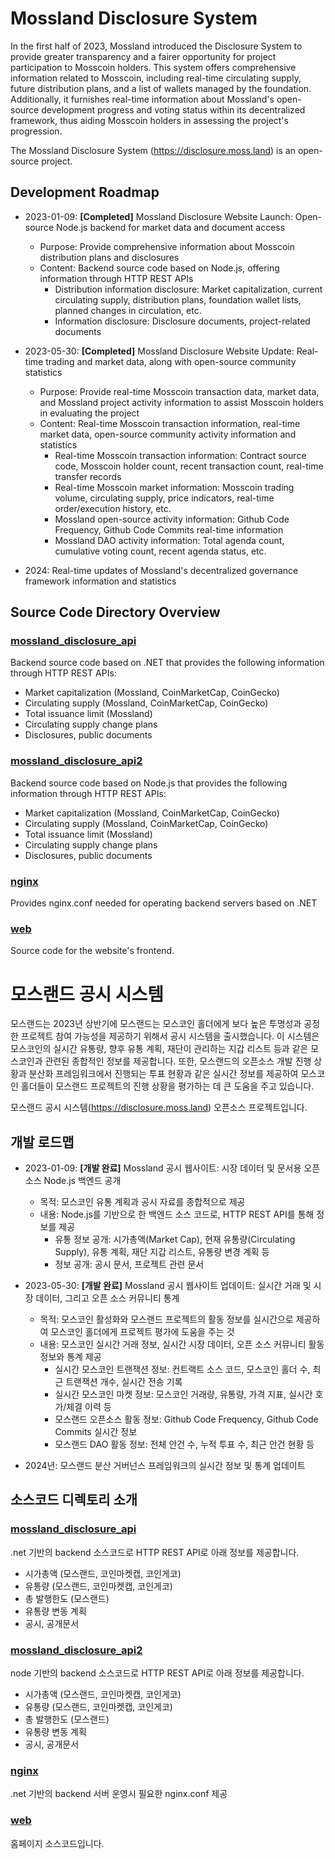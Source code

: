 # Mossland Disclosure System

In the first half of 2023, Mossland introduced the Disclosure System to provide greater transparency and a fairer opportunity for project participation to Mosscoin holders. This system offers comprehensive information related to Mosscoin, including real-time circulating supply, future distribution plans, and a list of wallets managed by the foundation. Additionally, it furnishes real-time information about Mossland's open-source development progress and voting status within its decentralized framework, thus aiding Mosscoin holders in assessing the project's progression.

The Mossland Disclosure System (https://disclosure.moss.land) is an open-source project.

## Development Roadmap

- 2023-01-09: **[Completed]** Mossland Disclosure Website Launch: Open-source Node.js backend for market data and document access
  - Purpose: Provide comprehensive information about Mosscoin distribution plans and disclosures
  - Content: Backend source code based on Node.js, offering information through HTTP REST APIs
    - Distribution information disclosure: Market capitalization, current circulating supply, distribution plans, foundation wallet lists, planned changes in circulation, etc.
    - Information disclosure: Disclosure documents, project-related documents
    
- 2023-05-30: **[Completed]** Mossland Disclosure Website Update: Real-time trading and market data, along with open-source community statistics
  - Purpose: Provide real-time Mosscoin transaction data, market data, and Mossland project activity information to assist Mosscoin holders in evaluating the project
  - Content: Real-time Mosscoin transaction information, real-time market data, open-source community activity information and statistics
    - Real-time Mosscoin transaction information: Contract source code, Mosscoin holder count, recent transaction count, real-time transfer records
    - Real-time Mosscoin market information: Mosscoin trading volume, circulating supply, price indicators, real-time order/execution history, etc.
    - Mossland open-source activity information: Github Code Frequency, Github Code Commits real-time information
    - Mossland DAO activity information: Total agenda count, cumulative voting count, recent agenda status, etc.

- 2024: Real-time updates of Mossland's decentralized governance framework information and statistics

## Source Code Directory Overview

### [mossland_disclosure_api](/mossland_disclosure_api)
Backend source code based on .NET that provides the following information through HTTP REST APIs:
- Market capitalization (Mossland, CoinMarketCap, CoinGecko)
- Circulating supply (Mossland, CoinMarketCap, CoinGecko)
- Total issuance limit (Mossland)
- Circulating supply change plans
- Disclosures, public documents

### [mossland_disclosure_api2](/mossland_disclosure_api2)
Backend source code based on Node.js that provides the following information through HTTP REST APIs:
- Market capitalization (Mossland, CoinMarketCap, CoinGecko)
- Circulating supply (Mossland, CoinMarketCap, CoinGecko)
- Total issuance limit (Mossland)
- Circulating supply change plans
- Disclosures, public documents

### [nginx](/nginx)
Provides nginx.conf needed for operating backend servers based on .NET

### [web](/web)
Source code for the website's frontend.




# 모스랜드 공시 시스템

모스랜드는 2023년 상반기에 모스랜드는 모스코인 홀더에게 보다 높은 투명성과 공정한 프로젝트 참여 가능성을 제공하기 위해서 공시 시스템을 출시했습니다. 이 시스템은 모스코인의 실시간 유통량, 향후 유통 계획, 재단이 관리하는 지갑 리스트 등과 같은 모스코인과 관련된 종합적인 정보를 제공합니다. 또한, 모스랜드의 오픈소스 개발 진행 상황과 분산화 프레임워크에서 진행되는 투표 현황과 같은 실시간 정보를 제공하여 모스코인 홀더들이 모스랜드 프로젝트의 진행 상황을 평가하는 데 큰 도움을 주고 있습니다.

모스랜드 공시 시스템(https://disclosure.moss.land) 오픈소스 프로젝트입니다.

## 개발 로드맵

- 2023-01-09: **[개발 완료]** Mossland 공시 웹사이트: 시장 데이터 및 문서용 오픈 소스 Node.js 백엔드 공개
  - 목적: 모스코인 유통 계획과 공시 자료를 종합적으로 제공
  - 내용: Node.js를 기반으로 한 백엔드 소스 코드로, HTTP REST API를 통해 정보를 제공
    - 유통 정보 공개: 시가총액(Market Cap), 현재 유통량(Circulating Supply), 유통 계획, 재단 지갑 리스트, 유통량 변경 계획 등
    - 정보 공개: 공시 문서, 프로젝트 관련 문서
    
- 2023-05-30: **[개발 완료]**  Mossland 공시 웹사이트 업데이트: 실시간 거래 및 시장 데이터, 그리고 오픈 소스 커뮤니티 통계
  - 목적: 모스코인 활성화와 모스랜드 프로젝트의 활동 정보를 실시간으로 제공하여 모스코인 홀더에게 프로젝트 평가에 도움을 주는 것
  - 내용: 모스코인 실시간 거래 정보, 실시간 시장 데이터, 오픈 소스 커뮤니티 활동 정보와 통계 제공
    - 실시간 모스코인 트랜잭션 정보: 컨트랙트 소스 코드, 모스코인 홀더 수, 최근 트랜잭션 개수, 실시간 전송 기록
    - 실시간 모스코인 마켓 정보: 모스코인 거래량, 유통량, 가격 지표, 실시간 호가/체결 이력 등
    - 모스랜드 오픈소스 활동 정보: Github Code Frequency, Github Code Commits 실시간 정보
    - 모스랜드 DAO 활동 정보: 전체 안건 수, 누적 투표 수, 최근 안건 현황 등

- 2024년: 모스랜드 분산 거버넌스 프레임워크의 실시간 정보 및 통계 업데이트

## 소스코드 디렉토리 소개

### [mossland_disclosure_api](/mossland_disclosure_api)
.net 기반의 backend 소스코드로 HTTP REST API로 아래 정보를 제공합니다.
- 시가총액 (모스랜드, 코인마켓캡, 코인게코)
- 유통량 (모스랜드, 코인마켓캡, 코인게코)
- 총 발행한도 (모스랜드)
- 유통량 변동 계획
- 공시, 공개문서

### [mossland_disclosure_api2](/mossland_disclosure_api2)
node 기반의 backend 소스코드로 HTTP REST API로 아래 정보를 제공합니다.
- 시가총액 (모스랜드, 코인마켓캡, 코인게코)
- 유통량 (모스랜드, 코인마켓캡, 코인게코)
- 총 발행한도 (모스랜드)
- 유통량 변동 계획
- 공시, 공개문서

### [nginx](/nginx)
.net 기반의 backend 서버 운영시 필요한 nginx.conf 제공

### [web](/web)
홈페이지 소스코드입니다.
